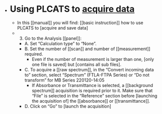 - # Using PLCATS to [acquire data](((acioAH8u9)))
    - In this [[manual]] you will find: [[basic instruction]] how to use PLCATS to [acquire and save data]
    - 3. Go to the Analysis [[panel]]:
        - A. Set “Calculation type” to “None”.
        - B. Set the number of [[scan]] and number of [[measurement]] required.
            - Even if the number of measurement is larger than one, [only one file is saved] but [contains all sub files].
        - C. To acquire a [[raw spectrum]], in the “Convert incoming data to” section, select “Spectrum” (FTLA-FTPA Series) or “Do not transform” for MB Series
220120-14:05
            - If Absorbance or Transmittance is selected, a [[background spectrum]] acquisition is required prior to it. Make sure that “File” is selected in the “Reference” section before [launching the acquisition of] the [[absorbance]] or [[transmittance]].
        - D. Click on “Go” to [launch the acquisition]
